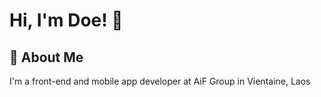 
# Hi, I'm Doe! 👋


## 🚀 About Me
I'm a front-end and mobile app developer at AiF Group in Vientaine, Laos





